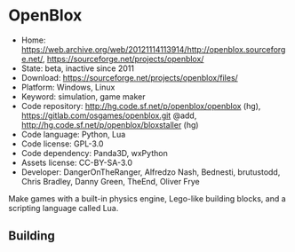 # OpenBlox

- Home: https://web.archive.org/web/20121114113914/http://openblox.sourceforge.net/, https://sourceforge.net/projects/openblox/
- State: beta, inactive since 2011
- Download: https://sourceforge.net/projects/openblox/files/
- Platform: Windows, Linux
- Keyword: simulation, game maker
- Code repository: http://hg.code.sf.net/p/openblox/openblox (hg), https://gitlab.com/osgames/openblox.git @add, http://hg.code.sf.net/p/openblox/bloxstaller (hg)
- Code language: Python, Lua
- Code license: GPL-3.0
- Code dependency: Panda3D, wxPython
- Assets license: CC-BY-SA-3.0
- Developer: DangerOnTheRanger, Alfredzo Nash, Bednesti, brutustodd, Chris Bradley, Danny Green, TheEnd, Oliver Frye

Make games with a built-in physics engine, Lego-like building blocks, and a scripting language called Lua.

## Building
